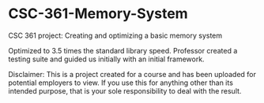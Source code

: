 # CSC-361-Memory-System
CSC 361 project: Creating and optimizing a basic memory system

Optimized to 3.5 times the standard library speed.
Professor created a testing suite and guided us initially with an initial framework.

Disclaimer: This is a project created for a course and has been uploaded for potential employers to view. If you use this for anything other than its intended purpose, that is your sole responsibility to deal with the result.

